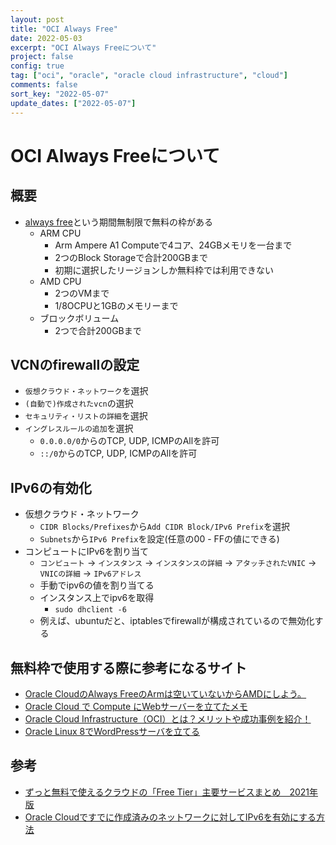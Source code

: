 ```yaml
---
layout: post
title: "OCI Always Free"
date: 2022-05-03
excerpt: "OCI Always Freeについて"
project: false
config: true
tag: ["oci", "oracle", "oracle cloud infrastructure", "cloud"]
comments: false
sort_key: "2022-05-07"
update_dates: ["2022-05-07"]
---
```


# OCI Always Freeについて

## 概要
 - [always free](https://www.oracle.com/jp/cloud/free/)という期間無制限で無料の枠がある
   - ARM CPU
     - Arm Ampere A1 Computeで4コア、24GBメモリを一台まで
     - 2つのBlock Storageで合計200GBまで
     - 初期に選択したリージョンしか無料枠では利用できない
   - AMD CPU
     - 2つのVMまで
     - 1/8OCPUと1GBのメモリーまで
   - ブロックボリューム
     - 2つで合計200GBまで

## VCNのfirewallの設定
 - `仮想クラウド・ネットワーク`を選択
 - `(自動で)作成されたvcn`の選択
 - `セキュリティ・リストの詳細`を選択
 - `イングレスルールの追加`を選択
   - `0.0.0.0/0`からのTCP, UDP, ICMPのAllを許可
   - `::/0`からのTCP, UDP, ICMPのAllを許可

## IPv6の有効化
 - 仮想クラウド・ネットワーク
   - `CIDR Blocks/Prefixes`から`Add CIDR Block/IPv6 Prefix`を選択
   - `Subnets`から`IPv6 Prefix`を設定(任意の00 - FFの値にできる)
 - コンピュートにIPv6を割り当て
   - `コンピュート` -> `インスタンス` -> `インスタンスの詳細` -> `アタッチされたVNIC` -> `VNICの詳細` -> `IPv6アドレス`
   - 手動でipv6の値を割り当てる
   - インスタンス上でipv6を取得
     - `sudo dhclient -6`
   - 例えば、ubuntuだと、iptablesでfirewallが構成されているので無効化する

## 無料枠で使用する際に参考になるサイト
 - [Oracle CloudのAlways FreeのArmは空いていないからAMDにしよう。](https://blog.usuyuki.net/oracle_cloud_always_free/)
 - [Oracle Cloud で Compute にWebサーバーを立てたメモ](https://zenn.dev/yakumo/articles/883fb3017c18417d9668c0aced5dd82c)
 - [Oracle Cloud Infrastructure（OCI）とは？メリットや成功事例を紹介！](https://products.sint.co.jp/siob/blog/oracle-cloud-infrastructure)
 - [Oracle Linux 8でWordPressサーバを立てる](https://blog.osakana.net/archives/11232)


## 参考
 - [ずっと無料で使えるクラウドの「Free Tier」主要サービスまとめ　2021年版](https://www.itmedia.co.jp/news/articles/2106/21/news143_2.html)
 - [Oracle Cloudですでに作成済みのネットワークに対してIPv6を有効にする方法](https://blog.osakana.net/archives/11139)
